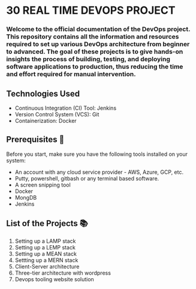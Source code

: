 # 30 REAL TIME DEVOPS PROJECT

### Welcome to the official documentation of the DevOps project. This repository contains all the information and resources required to set up various DevOps architecture from beginner to advanced. The goal of these projects is to give hands-on insights the process of building, testing, and deploying software applications to production, thus reducing the time and effort required for manual intervention.

## Technologies Used

- Continuous Integration (CI) Tool: Jenkins
- Version Control System (VCS): Git
- Containerization: Docker

## Prerequisites 🧰
Before you start, make sure you have the following tools installed on your system:
- An account with any cloud service provider - AWS, Azure, GCP, etc.
- Putty, powershell, gitbash or any terminal based software.
- A screen snipping tool
- Docker
- MongDB
- Jenkins

## List of the Projects 📚
1. Setting up a LAMP stack
2. Setting up a LEMP stack
3. Setting up a MEAN stack
4. Settting up a MERN stack
5. Client-Server architecture
6. Three-tier architecture with wordpress
7. Devops tooling website solution
